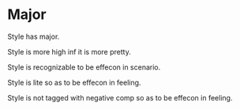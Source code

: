 # Major

Style has major.

Style is more high inf it is more pretty. 

Style is recognizable to be effecon in scenario.

Style is lite so as to be effecon in feeling.

Style is not tagged with negative comp so as to be effecon in feeling.
